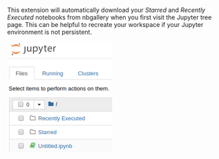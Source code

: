 This extension will automatically download your _Starred_ and _Recently Executed_ notebooks from nbgallery when you first visit the Jupyter tree page.  This can be helpful to recreate your workspace if your Jupyter environment is not persistent.

![Auto-downloaded folders](autodownload.png)
